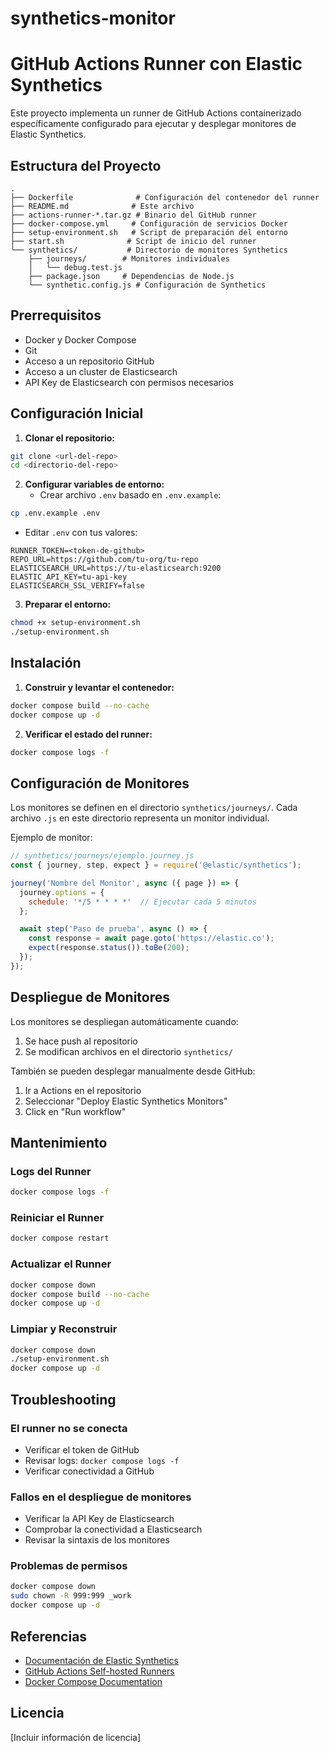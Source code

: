 # synthetics-monitor
# GitHub Actions Runner con Elastic Synthetics

Este proyecto implementa un runner de GitHub Actions containerizado específicamente configurado para ejecutar y desplegar monitores de Elastic Synthetics.

## Estructura del Proyecto

```
.
├── Dockerfile              # Configuración del contenedor del runner
├── README.md              # Este archivo
├── actions-runner-*.tar.gz # Binario del GitHub runner
├── docker-compose.yml     # Configuración de servicios Docker
├── setup-environment.sh   # Script de preparación del entorno
├── start.sh              # Script de inicio del runner
└── synthetics/           # Directorio de monitores Synthetics
    ├── journeys/        # Monitores individuales
    │   └── debug.test.js
    ├── package.json     # Dependencias de Node.js
    └── synthetic.config.js # Configuración de Synthetics
```

## Prerrequisitos

- Docker y Docker Compose
- Git
- Acceso a un repositorio GitHub
- Acceso a un cluster de Elasticsearch
- API Key de Elasticsearch con permisos necesarios

## Configuración Inicial

1. **Clonar el repositorio:**
```bash
git clone <url-del-repo>
cd <directorio-del-repo>
```

2. **Configurar variables de entorno:**
   - Crear archivo `.env` basado en `.env.example`:
```bash
cp .env.example .env
```
   - Editar `.env` con tus valores:
```env
RUNNER_TOKEN=<token-de-github>
REPO_URL=https://github.com/tu-org/tu-repo
ELASTICSEARCH_URL=https://tu-elasticsearch:9200
ELASTIC_API_KEY=tu-api-key
ELASTICSEARCH_SSL_VERIFY=false
```

3. **Preparar el entorno:**
```bash
chmod +x setup-environment.sh
./setup-environment.sh
```

## Instalación

1. **Construir y levantar el contenedor:**
```bash
docker compose build --no-cache
docker compose up -d
```

2. **Verificar el estado del runner:**
```bash
docker compose logs -f
```

## Configuración de Monitores

Los monitores se definen en el directorio `synthetics/journeys/`. Cada archivo `.js` en este directorio representa un monitor individual.

Ejemplo de monitor:
```javascript
// synthetics/journeys/ejemplo.journey.js
const { journey, step, expect } = require('@elastic/synthetics');

journey('Nombre del Monitor', async ({ page }) => {
  journey.options = {
    schedule: '*/5 * * * *'  // Ejecutar cada 5 minutos
  };

  await step('Paso de prueba', async () => {
    const response = await page.goto('https://elastic.co');
    expect(response.status()).toBe(200);
  });
});
```

## Despliegue de Monitores

Los monitores se despliegan automáticamente cuando:
1. Se hace push al repositorio
2. Se modifican archivos en el directorio `synthetics/`

También se pueden desplegar manualmente desde GitHub:
1. Ir a Actions en el repositorio
2. Seleccionar "Deploy Elastic Synthetics Monitors"
3. Click en "Run workflow"

## Mantenimiento

### Logs del Runner
```bash
docker compose logs -f
```

### Reiniciar el Runner
```bash
docker compose restart
```

### Actualizar el Runner
```bash
docker compose down
docker compose build --no-cache
docker compose up -d
```

### Limpiar y Reconstruir
```bash
docker compose down
./setup-environment.sh
docker compose up -d
```

## Troubleshooting

### El runner no se conecta
- Verificar el token de GitHub
- Revisar logs: `docker compose logs -f`
- Verificar conectividad a GitHub

### Fallos en el despliegue de monitores
- Verificar la API Key de Elasticsearch
- Comprobar la conectividad a Elasticsearch
- Revisar la sintaxis de los monitores

### Problemas de permisos
```bash
docker compose down
sudo chown -R 999:999 _work
docker compose up -d
```

## Referencias

- [Documentación de Elastic Synthetics]((https://www.elastic.co/guide/en/observability/current/synthetics-create-test.html))
- [GitHub Actions Self-hosted Runners](https://docs.github.com/en/actions/hosting-your-own-runners)
- [Docker Compose Documentation](https://docs.docker.com/compose/)

## Licencia

[Incluir información de licencia]
